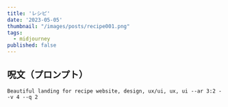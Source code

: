 ```yaml
---
title: 'レシピ'
date: '2023-05-05'
thumbnail: "/images/posts/recipe001.png"
tags:
  - midjourney
published: false
---
```


## 呪文（プロンプト）
```
Beautiful landing for recipe website, design, ux/ui, ux, ui --ar 3:2 --v 4 --q 2
```